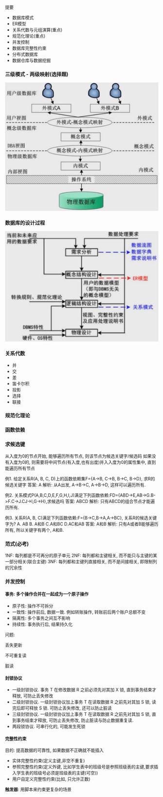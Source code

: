 提要

- 数据库模式
- ER模型
- 关系代数与元组演算(重点)
- 规范化理论(重点)
- 并发控制
- 数据库完整性约束
- 分布式数据库
- 数据仓库与数据挖掘


### 三级模式 - 两级映射(选择题)
![](4.01%20数据库系统前言/1.png)


### 数据库的设计过程
![](4.01%20数据库系统前言/2.png)

### 关系代数

- 并
- 交
- 差
- 笛卡尔积
- 投影
- 选择
- 联接

### 规范化理论

### 函数依赖

### 求候选键
从入度为0的节点开始, 能够遍历所有节点, 则该节点为候选关键字/候选码
如果没有入度为0的, 则需要将中间节点(有入度,也有出度)并入入度为0的属性集中, 直到能遍历所有节点

例1. 给定关系R(A, B, C, D)上的函数依赖集F={A->B, C->B, B->C, B->D}, 求R的候选关键字
答案: A
解析: 从A出发, A->B->C, A->B->D, 这样可以遍历所有.

例2. 关系模式P(A,B,C,D,E,F,G,H,I,J)满足下列函数依赖:FD={ABD->E,AB->G.B->F.C->J.CJ->I,G->H},求候选吗
答案: ABCD
解析: 只有ABCD的组合节点才能遍历所有.

例3. 关系R(A, B, C)满足下列函数依赖:F={B->C,B->A,A->BC}, 关系R的候选关键字为?
A. AB    B. A和B    C.A和BC    D.AC和AB
答案: A和B
解析: 只有A或者B能够遍历所有, 所以关键字有两个, A和B.

### 范式(必考)

1NF: 每列都是不可再分的原子单元
2NF: 每列都和主键相关, 而不能只与主键的某一部分相关(联合主键)
3NF: 每列都和主键列直接相关, 而不是间接相关, 即限制列的冗余性

### 并发控制

#### 事务: 多个操作合并在一起成为一个原子操作
- 原子性: 操作不可拆分
- 一致性: 操作前后, 数据一致. 例如转账操作, 转账前后两个账户总额不变
- 隔离性: 多个事务之间互不影响
- 持续性: 事务执行后, 结果持久化

问题:

丢失更新

不可重复读

脏读


#### 封锁协议

- 一级封锁协议. 事务 T 在修改数据 R 之前必须先对其加 X 锁, 直到事务结束才释放, 可防止丢失修改
- 二级封锁协议. 一级封锁协议加上事务 T 在读取数据 R 之前先对其加 S 锁, 读完后即可释放 S 锁. 可防止丢失修改, 还可以防止脏读
- 三级封锁协议. 一级封锁协议加上事务 T 在读取数据 R 之前先对其加 S 锁, 直到事务结束才释放, 可防止丢失修改, 防止脏读与防止数据重复读.
- 两段锁协议. 可串行化的, 可能发生死锁


#### 完整性约束

目的: 提高数据的可靠性, 如果数据不正确就不能插入

- 实体完整性约束(定义主键,非空不重复)
- 参照完整性约束(定义外键, 比如学生表中的班级号是参照班级表的主键,要求插入学生表的班级号必须是班级表的主键(可空))
- 用户自定义完整性约束(比如, 只允许正数)


**触发器**: 用脚本来约束更复杂的场景
